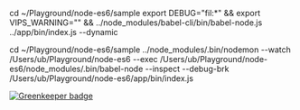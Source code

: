 cd  ~/Playground/node-es6/sample
export DEBUG="fil:*" && export VIPS_WARNING="" && ../node_modules/babel-cli/bin/babel-node.js ../app/bin/index.js --dynamic

cd  ~/Playground/node-es6/sample
../node_modules/.bin/nodemon --watch /Users/ub/Playground/node-es6 --exec /Users/ub/Playground/node-es6/node_modules/.bin/babel-node --inspect --debug-brk /Users/ub/Playground/node-es6/app/bin/index.js


[![Greenkeeper badge](https://badges.greenkeeper.io/ubenzer/node-es6.svg)](https://greenkeeper.io/)